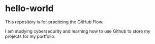 # hello-world
This repository is for practicing the GitHub Flow.

I am studying cybersecurity and learning how to use Github to store my projects for my portfolio.
